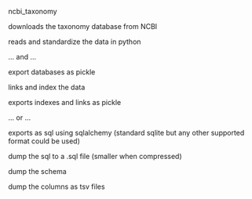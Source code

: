 ncbi_taxonomy

downloads the taxonomy database from NCBI

reads and standardize the data in python

... and ...

export databases as pickle

links and index the data

exports indexes and links as pickle


... or ...

exports as sql using sqlalchemy (standard sqlite but any other supported format could be used)

dump the sql to a .sql file (smaller when compressed)

dump the schema

dump the columns as tsv files
